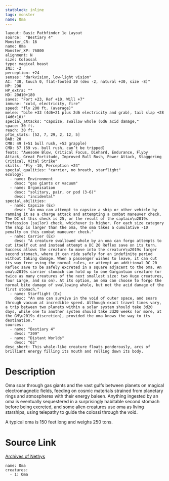 ```yaml
---
statblock: inline
tags: monster
name: Oma
---
```

```statblock
layout: Basic Pathfinder 1e Layout
source:  "Bestiary 4"
Monster_CR: 16
name: Oma
Monster_XP: 76800
alignment: N
size: Colossal
type: magical beast
INI: -2
perception: +24
senses: "darkvision, low-light vision"
AC: "30, touch 0, flat-footed 30 (dex -2, natural +30, size -8)"
HP: 290
HP_extra: ""
HD: 20d10+180
saves: "Fort +23, Ref +10, Will +7"
immune: "cold, electricity, fire"
speed: "fly 200 ft. (average)"
melee: "bite +33 (4d6+21 plus 2d6 electricity and grab), tail slap +28 (4d6+10)"
special_attacks: "capsize, swallow whole (6d6 acid damage,"
space: 30 ft.
reach: 30 ft.
pf1e_stats: [52, 7, 29, 2, 12, 5]
BAB: 20
CMB: 49 (+51 bull rush, +53 grapple)
CMD: 57 (59 vs. bull rush, can’t be tripped)
feats: "Awesome Blow, Critical Focus, Diehard, Endurance, Flyby Attack, Great Fortitude, Improved Bull Rush, Power Attack, Staggering Critical, Vital Strike"
skills: "Fly -10, Perception +24"
special_qualities: "carrier, no breath, starflight"
ecology:
  - name: Environment
    desc: "gas giants or vacuum"
  - name: Organisation
    desc: "solitary, pair, or pod (3-6)"
    desc: "incidental"
special_abilities:
  - name: Capsize (Ex)
    desc: "An oma can attempt to capsize a ship or other vehicle by ramming it as a charge attack and attempting a combat maneuver check. The DC of this check is 25, or the result of the captain\u2019s Profession (sailor) check, whichever is higher. For each size category the ship is larger than the oma, the oma takes a cumulative -10 penalty on this combat maneuver check."
  - name: Carrier (Ex)
    desc: "A creature swallowed whole by an oma can forgo attempts to cut itself out and instead attempt a DC 20 Reflex save on its turn. Success allows the creature to move into the creature\u2019s larger second stomach, where it can ride safely for an indefinite period without taking damage. When a passenger wishes to leave, it can cut its way free using the normal rules, or attempt an additional DC 20 Reflex save to be safely excreted in a square adjacent to the oma. An oma\u2019s carrier stomach can hold up to one Gargantuan creature (or twice as many creatures of the next smallest size: two Huge creatures, four Large, and so on). At its option, an oma can choose to forgo the normal bite damage of swallowing whole, but not the acid damage of the first stomach."
  - name: Starflight (Ex)
    desc: "An oma can survive in the void of outer space, and soars through vacuum at incredible speed. Although exact travel times vary, a trip between two planets within a solar system should take 3d20 days, while one to another system should take 3d20 weeks (or more, at the GM\u2019s discretion), provided the oma knows the way to its destination."
sources:
  - name: "Bestiary 4"
    desc: "209"
  - name: "Distant Worlds"
    desc: "62"
desc_short: This whale-like creature floats ponderously, arcs of brilliant energy filling its mouth and rolling down its body.
```
# Description
Oma soar through gas giants and the vast gulfs between planets on magical electromagnetic fields, feeding on cosmic materials strained from planetary rings and atmospheres with their energy baleen. Anything ingested by an oma is eventually sequestered in a surprisingly habitable second stomach before being excreted, and some alien creatures use oma as living starships, using telepathy to guide the colossi through the void.

A typical oma is 150 feet long and weighs 250 tons.
# Source Link
[Archives of Nethys](https://aonprd.com/MonsterDisplay.aspx?ItemName=Oma)
```encounter-table
name: Oma
creatures:
  - 1: Oma
```
